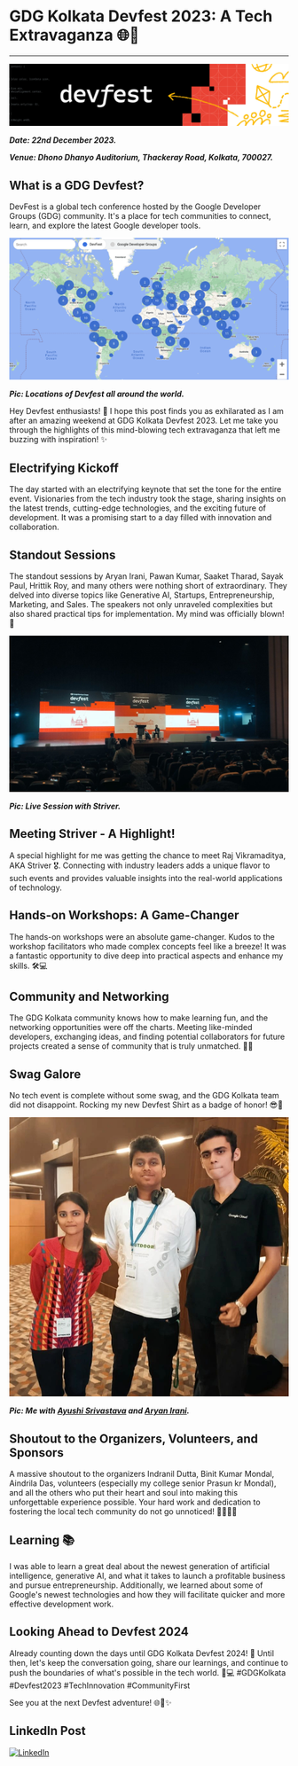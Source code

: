 # GDG Kolkata Devfest 2023: A Tech Extravaganza 🌐🚀

---

![dev](../assets/images/dev.png)

***Date: 22nd December 2023.***

***Venue: Dhono Dhanyo Auditorium, Thackeray Road, Kolkata, 700027.***

## What is a GDG Devfest?

DevFest is a global tech conference hosted by the Google Developer Groups (GDG) community. It's a place for tech communities to connect, learn, and explore the latest Google developer tools.

[![dev](../assets/images/dev00.png)](https://www.linkedin.com/pulse/google-devfest-everything-you-need-know-akavatech-mnmdf/)

***Pic: Locations of Devfest all around the world.***

Hey Devfest enthusiasts! 👋 I hope this post finds you as exhilarated as I am after an amazing weekend at GDG Kolkata Devfest 2023. Let me take you through the highlights of this mind-blowing tech extravaganza that left me buzzing with inspiration! ✨

## Electrifying Kickoff

The day started with an electrifying keynote that set the tone for the entire event. Visionaries from the tech industry took the stage, sharing insights on the latest trends, cutting-edge technologies, and the exciting future of development. It was a promising start to a day filled with innovation and collaboration.

## Standout Sessions

The standout sessions by Aryan Irani, Pawan Kumar, Saaket Tharad, Sayak Paul, Hrittik Roy, and many others were nothing short of extraordinary. They delved into diverse topics like Generative AI, Startups, Entrepreneurship, Marketing, and Sales. The speakers not only unraveled complexities but also shared practical tips for implementation. My mind was officially blown! 🤯

[![dev](../assets/images/dev02.jpg)](https://www.linkedin.com/posts/debarshee-chakraborty-a88b47266_gdgkolkata-devfest2023-techinnovation-activity-7144115218619506688-HHvE?utm_source=share&utm_medium=member_desktop)

***Pic: Live Session with Striver.***

## Meeting Striver - A Highlight!

A special highlight for me was getting the chance to meet Raj Vikramaditya, AKA Striver 🎖. Connecting with industry leaders adds a unique flavor to such events and provides valuable insights into the real-world applications of technology.

## Hands-on Workshops: A Game-Changer

The hands-on workshops were an absolute game-changer. Kudos to the workshop facilitators who made complex concepts feel like a breeze! It was a fantastic opportunity to dive deep into practical aspects and enhance my skills. 🛠️💻

## Community and Networking

The GDG Kolkata community knows how to make learning fun, and the networking opportunities were off the charts. Meeting like-minded developers, exchanging ideas, and finding potential collaborators for future projects created a sense of community that is truly unmatched. 🤝🌐

## Swag Galore

No tech event is complete without some swag, and the GDG Kolkata team did not disappoint. Rocking my new Devfest Shirt as a badge of honor! 😎👾

[![dev](../assets/images/dev01.jpg)](https://www.instagram.com/p/C1KYnsoJcQJ5H7iMPaPRyfbzDRf7E2aYRilrxE0/?img_index=1)

***Pic: Me with [Ayushi Srivastava](https://www.linkedin.com/in/ayushi-srivastava-511914234/) and [Aryan Irani](https://www.linkedin.com/in/aryan-irani-41b2971a9/).***

## Shoutout to the Organizers, Volunteers, and Sponsors

A massive shoutout to the organizers Indranil Dutta, Binit Kumar Mondal, Aindrila Das, volunteers (especially my college senior Prasun kr Mondal), and all the others who put their heart and soul into making this unforgettable experience possible. Your hard work and dedication to fostering the local tech community do not go unnoticed! 🙌🏽👏🏽

## Learning 📚

I was able to learn a great deal about the newest generation of artificial intelligence, generative AI, and what it takes to launch a profitable business and pursue entrepreneurship. Additionally, we learned about some of Google's newest technologies and how they will facilitate quicker and more effective development work.

## Looking Ahead to Devfest 2024

Already counting down the days until GDG Kolkata Devfest 2024! 📆 Until then, let's keep the conversation going, share our learnings, and continue to push the boundaries of what's possible in the tech world. 🚀💻 #GDGKolkata #Devfest2023 #TechInnovation #CommunityFirst

See you at the next Devfest adventure! 🌐🚀✨

## LinkedIn Post

[![LinkedIn](https://img.shields.io/badge/linkedin-%230077B5.svg?style=for-the-badge&logo=linkedin&logoColor=white)](https://www.linkedin.com/posts/debarshee-chakraborty-a88b47266_gdgkolkata-devfest2023-techinnovation-activity-7144115218619506688-HHvE?utm_source=share&utm_medium=member_desktop)